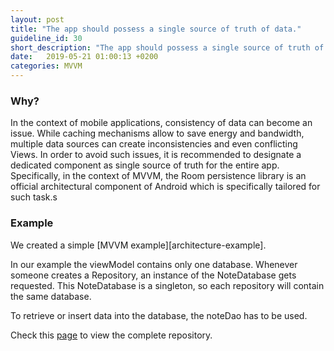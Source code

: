 ```yaml
---
layout: post
title: "The app should possess a single source of truth of data."
guideline_id: 30
short_description: "The app should possess a single source of truth of data."
date:   2019-05-21 01:00:13 +0200
categories: MVVM
---
```

<h3>Why?</h3>
In the context of mobile applications,
consistency of data can become an issue. While caching
mechanisms allow to save energy and bandwidth, multiple data
sources can create inconsistencies and even conflicting Views.
In order to avoid such issues, it is recommended to designate
a dedicated component as single source of truth for the
entire app. Specifically, in the context of MVVM, the Room
persistence library is an official architectural component of
Android which is specifically tailored for such task.s


<h3>Example</h3>
We created a simple [MVVM example][architecture-example].

In our example the viewModel contains only one database.
Whenever someone creates a Repository, an instance of the NoteDatabase gets requested.
This NoteDatabase is a singleton, so each repository will contain the same database. 

<script src="https://gist.github.com/Geertdepont/6c49b1e410789359624d30622c82c03d.js"></script>

To retrieve or insert data into the database, the noteDao has to be used.

Check this [page][architecture-example] to view the complete repository.

[architecture-example]: https://github.com/Geertdepont/bachelor_thesis/tree/master/ArchitectureExample